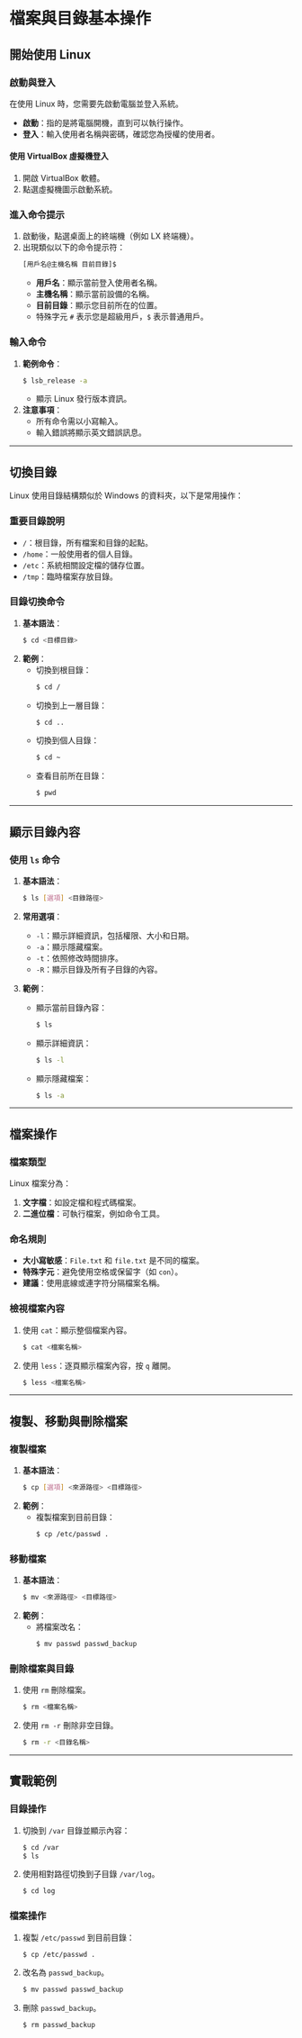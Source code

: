 # 檔案與目錄基本操作

## 開始使用 Linux

### 啟動與登入
在使用 Linux 時，您需要先啟動電腦並登入系統。
- **啟動**：指的是將電腦開機，直到可以執行操作。
- **登入**：輸入使用者名稱與密碼，確認您為授權的使用者。

#### 使用 VirtualBox 虛擬機登入
1. 開啟 VirtualBox 軟體。
2. 點選虛擬機圖示啟動系統。

### 進入命令提示
1. 啟動後，點選桌面上的終端機（例如 LX 終端機）。
2. 出現類似以下的命令提示符：
   ```bash
   [用戶名@主機名稱 目前目錄]$
   ```
   - **用戶名**：顯示當前登入使用者名稱。
   - **主機名稱**：顯示當前設備的名稱。
   - **目前目錄**：顯示您目前所在的位置。
   - 特殊字元 `#` 表示您是超級用戶，`$` 表示普通用戶。

### 輸入命令
1. **範例命令**：
   ```bash
   $ lsb_release -a
   ```
   - 顯示 Linux 發行版本資訊。
2. **注意事項**：
   - 所有命令需以小寫輸入。
   - 輸入錯誤將顯示英文錯誤訊息。

---

## 切換目錄
Linux 使用目錄結構類似於 Windows 的資料夾，以下是常用操作：

### 重要目錄說明
- `/`：根目錄，所有檔案和目錄的起點。
- `/home`：一般使用者的個人目錄。
- `/etc`：系統相關設定檔的儲存位置。
- `/tmp`：臨時檔案存放目錄。

### 目錄切換命令
1. **基本語法**：
   ```bash
   $ cd <目標目錄>
   ```
2. **範例**：
   - 切換到根目錄：
     ```bash
     $ cd /
     ```
   - 切換到上一層目錄：
     ```bash
     $ cd ..
     ```
   - 切換到個人目錄：
     ```bash
     $ cd ~
     ```
   - 查看目前所在目錄：
     ```bash
     $ pwd
     ```

---

## 顯示目錄內容

### 使用 `ls` 命令
1. **基本語法**：
   ```bash
   $ ls [選項] <目錄路徑>
   ```
2. **常用選項**：
   - `-l`：顯示詳細資訊，包括權限、大小和日期。
   - `-a`：顯示隱藏檔案。
   - `-t`：依照修改時間排序。
   - `-R`：顯示目錄及所有子目錄的內容。

3. **範例**：
   - 顯示當前目錄內容：
     ```bash
     $ ls
     ```
   - 顯示詳細資訊：
     ```bash
     $ ls -l
     ```
   - 顯示隱藏檔案：
     ```bash
     $ ls -a
     ```

---

## 檔案操作

### 檔案類型
Linux 檔案分為：
1. **文字檔**：如設定檔和程式碼檔案。
2. **二進位檔**：可執行檔案，例如命令工具。

### 命名規則
- **大小寫敏感**：`File.txt` 和 `file.txt` 是不同的檔案。
- **特殊字元**：避免使用空格或保留字（如 `con`）。
- **建議**：使用底線或連字符分隔檔案名稱。

### 檢視檔案內容
1. 使用 `cat`：顯示整個檔案內容。
   ```bash
   $ cat <檔案名稱>
   ```
2. 使用 `less`：逐頁顯示檔案內容，按 `q` 離開。
   ```bash
   $ less <檔案名稱>
   ```

---

## 複製、移動與刪除檔案

### 複製檔案
1. **基本語法**：
   ```bash
   $ cp [選項] <來源路徑> <目標路徑>
   ```
2. **範例**：
   - 複製檔案到目前目錄：
     ```bash
     $ cp /etc/passwd .
     ```

### 移動檔案
1. **基本語法**：
   ```bash
   $ mv <來源路徑> <目標路徑>
   ```
2. **範例**：
   - 將檔案改名：
     ```bash
     $ mv passwd passwd_backup
     ```

### 刪除檔案與目錄
1. 使用 `rm` 刪除檔案。
   ```bash
   $ rm <檔案名稱>
   ```
2. 使用 `rm -r` 刪除非空目錄。
   ```bash
   $ rm -r <目錄名稱>
   ```

---

## 實戰範例

### 目錄操作
1. 切換到 `/var` 目錄並顯示內容：
   ```bash
   $ cd /var
   $ ls
   ```
2. 使用相對路徑切換到子目錄 `/var/log`。
   ```bash
   $ cd log
   ```

### 檔案操作
1. 複製 `/etc/passwd` 到目前目錄：
   ```bash
   $ cp /etc/passwd .
   ```
2. 改名為 `passwd_backup`。
   ```bash
   $ mv passwd passwd_backup
   ```
3. 刪除 `passwd_backup`。
   ```bash
   $ rm passwd_backup
   ```
